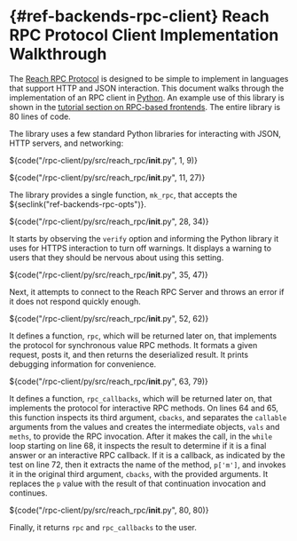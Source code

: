 


# {#ref-backends-rpc-client} Reach RPC Protocol Client Implementation Walkthrough

The [Reach RPC Protocol](##ref-backends-rpc-proto) is designed to be simple to implement in languages that support HTTP and JSON interaction.
This document walks through the implementation of an RPC client in [Python](https://www.python.org).
An example use of this library is shown in the [tutorial section on RPC-based frontends](##tut-7-rpc).
The entire library is 80 lines of code.



The library uses a few standard Python libraries for interacting with JSON,
HTTP servers, and networking:

${code("/rpc-client/py/src/reach_rpc/__init__.py", 1, 9)}

${code("/rpc-client/py/src/reach_rpc/__init__.py", 11, 27)}

The library provides a single function, `mk_rpc`, that accepts the ${seclink("ref-backends-rpc-opts")}.

${code("/rpc-client/py/src/reach_rpc/__init__.py", 28, 34)}

It starts by observing the `verify` option and informing the Python library it uses for HTTPS interaction to turn off warnings.
It displays a warning to users that they should be nervous about using this setting.

${code("/rpc-client/py/src/reach_rpc/__init__.py", 35, 47)}

Next, it attempts to connect to the Reach RPC Server and throws an error if it does not respond quickly enough.

${code("/rpc-client/py/src/reach_rpc/__init__.py", 52, 62)}

It defines a function, `rpc`, which will be returned later on, that
implements the protocol for synchronous value RPC methods.
It formats a given request, posts it, and then returns the deserialized result.
It prints debugging information for convenience.

${code("/rpc-client/py/src/reach_rpc/__init__.py", 63, 79)}

It defines a function, `rpc_callbacks`, which will be returned later on, that
implements the protocol for interactive RPC methods.
On lines 64 and 65, this function inspects its third argument, `cbacks`,
and separates the `callable` arguments from the values and creates the
intermediate objects, `vals` and `meths`, to provide the RPC
invocation.
After it makes the call, in the `while` loop starting on line 68, it
inspects the result to determine if it is a final answer or an
interactive RPC callback.
If it is a callback, as indicated by the test on line 72, then it extracts the
name of the method, `p['m']`, and invokes it in the original third
argument, `cbacks`, with the provided arguments.
It replaces the `p` value with the result of that continuation invocation and continues.

${code("/rpc-client/py/src/reach_rpc/__init__.py", 80, 80)}

Finally, it returns `rpc` and `rpc_callbacks` to the user.
